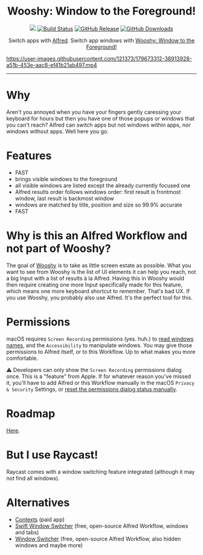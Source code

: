 <h1 align="center">Wooshy: Window to the Foreground!</h1>

<p align="center">
    <a href="https://apps.apple.com/us/app/macos-big-sur/id1526878132?mt=12"><img src="https://img.shields.io/badge/macOS-11.5 Big%20Sur%2B-red"></a>
    <a href="https://github.com/godbout/WooshyWindowToTheForeground/actions"><img src="https://img.shields.io/github/workflow/status/godbout/WooshyWindowToTheForeground/tests" alt="Build Status"></a>
    <a href="https://github.com/godbout/WooshyWindowToTheForeground/releases"><img src="https://img.shields.io/github/release/godbout/WooshyWindowToTheForeground.svg" alt="GitHub Release"></a>
    <a href="https://github.com/godbout/WooshyWindowToTheForeground/releases"><img src="https://img.shields.io/github/downloads/godbout/WooshyWindowToTheForeground/total.svg" alt="GitHub Downloads"></a>
</p>

<p align="center">
    Switch apps with <a href="https://www.alfredapp.com">Alfred</a>. Switch app windows with <a href="https://github.com/godbout/WooshyWindowToTheForeground/releases/latest">Wooshy: Window to the Foreground!</a>
</p>

https://user-images.githubusercontent.com/121373/179673312-38913928-a51b-453e-aac8-ef41b21ab497.mp4

___

# Why

Aren't you annoyed when you have your fingers gently caressing your keyboard for hours but then you have one of those popups or windows that you can't reach?
Alfred can switch apps but not windows within apps, nor windows without apps. Well here you go.

# Features

* FAST
* brings visible windows to the foreground
* all visible windows are listed except the already currently focused one
* Alfred results order follows windows order: first result is frontmost window, last result is backmost window
* windows are matched by title, position and size so 99.9% accurate
* FAST

# Why is this an Alfred Workflow and not part of Wooshy?

The goal of [Wooshy](https://wooshy.app) is to take as little screen estate as possible. What you want to see from Wooshy is the list of UI elements it can help you reach, not a big Input with a list of results à la Alfred.
Having this in Wooshy would then require creating one more Input specifically made for this feature, which means one more keyboard shortcut to remember. That's bad UX.
If you use Wooshy, you probably also use Alfred. It's the perfect tool for this.

# Permissions

macOS requires `Screen Recording` permissions (yes. huh.) to [read windows names](https://github.com/godbout/WooshyWindowToTheForeground/blob/129f1cdf213988d194135e95a9cdb55621840183/WooshyWindowToTheForeground/Core/Menus/Entrance.swift#L60), and the `Accessibility` to manipulate windows.
You may give those permissions to Alfred itself, or to this Workflow. Up to what makes you more comfortable.

⚠️ Developers can only show the `Screen Recording` permissions dialog once. This is a "feature" from Apple.
If for whatever reason you've missed it, you'll have to add Alfred or this Workflow manually in the macOS `Privacy & Security` Settings, or [reset the permissions dialog status manually](https://apple.stackexchange.com/questions/384230/how-do-i-reset-screen-recording-permission-on-macos-catalina).

# Roadmap

[Here](https://github.com/godbout/WooshyWindowToTheForeground/issues?q=is%3Aissue+is%3Aopen+label%3Aroadmap).

# But I use Raycast!

Raycast comes with a window switching feature integrated (although it may not find all windows).

# Alternatives

* [Contexts](https://contexts.co) (paid app)
* [Swift Window Switcher](https://github.com/mandrigin/AlfredSwitchWindows) (free, open-source Alfred Workflow, windows and tabs)
* [Window Switcher](https://github.com/alfredapp/window-switcher-workflow/) (free, open-source Alfred Workflow, also hidden windows and maybe more)
